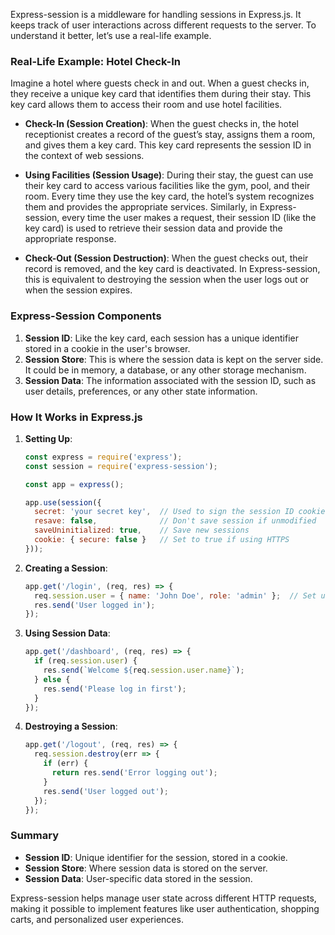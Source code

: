 Express-session is a middleware for handling sessions in Express.js. It keeps track of user interactions across different requests to the server. To understand it better, let’s use a real-life example.

### Real-Life Example: Hotel Check-In

Imagine a hotel where guests check in and out. When a guest checks in, they receive a unique key card that identifies them during their stay. This key card allows them to access their room and use hotel facilities.

- **Check-In (Session Creation)**: When the guest checks in, the hotel receptionist creates a record of the guest’s stay, assigns them a room, and gives them a key card. This key card represents the session ID in the context of web sessions.
  
- **Using Facilities (Session Usage)**: During their stay, the guest can use their key card to access various facilities like the gym, pool, and their room. Every time they use the key card, the hotel’s system recognizes them and provides the appropriate services. Similarly, in Express-session, every time the user makes a request, their session ID (like the key card) is used to retrieve their session data and provide the appropriate response.

- **Check-Out (Session Destruction)**: When the guest checks out, their record is removed, and the key card is deactivated. In Express-session, this is equivalent to destroying the session when the user logs out or when the session expires.

### Express-Session Components

1. **Session ID**: Like the key card, each session has a unique identifier stored in a cookie in the user's browser.
2. **Session Store**: This is where the session data is kept on the server side. It could be in memory, a database, or any other storage mechanism.
3. **Session Data**: The information associated with the session ID, such as user details, preferences, or any other state information.

### How It Works in Express.js

1. **Setting Up**:
    ```javascript
    const express = require('express');
    const session = require('express-session');

    const app = express();

    app.use(session({
      secret: 'your secret key',  // Used to sign the session ID cookie
      resave: false,              // Don't save session if unmodified
      saveUninitialized: true,    // Save new sessions
      cookie: { secure: false }   // Set to true if using HTTPS
    }));
    ```

2. **Creating a Session**:
    ```javascript
    app.get('/login', (req, res) => {
      req.session.user = { name: 'John Doe', role: 'admin' };  // Set user data in the session
      res.send('User logged in');
    });
    ```

3. **Using Session Data**:
    ```javascript
    app.get('/dashboard', (req, res) => {
      if (req.session.user) {
        res.send(`Welcome ${req.session.user.name}`);
      } else {
        res.send('Please log in first');
      }
    });
    ```

4. **Destroying a Session**:
    ```javascript
    app.get('/logout', (req, res) => {
      req.session.destroy(err => {
        if (err) {
          return res.send('Error logging out');
        }
        res.send('User logged out');
      });
    });
    ```

### Summary

- **Session ID**: Unique identifier for the session, stored in a cookie.
- **Session Store**: Where session data is stored on the server.
- **Session Data**: User-specific data stored in the session.

Express-session helps manage user state across different HTTP requests, making it possible to implement features like user authentication, shopping carts, and personalized user experiences.